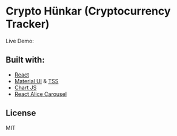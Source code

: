 # Crypto Hünkar (Cryptocurrency Tracker)

Live Demo:

## Built with:

- [React](https://reactjs.org/)
- [Material UI](https://mui.com//) & [TSS](https://www.tss-react.dev/)
- [Chart JS](https://reactchartjs.github.io/react-chartjs-2/#/)
- [React Alice Carousel](https://github.com/maxmarinich/react-alice-carousel#readme)

## License
MIT
